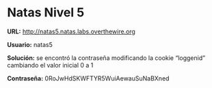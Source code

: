 # Natas Nivel 5

**URL:** http://natas5.natas.labs.overthewire.org

**Usuario:** natas5

**Solución:** se encontró la contraseña modificando la cookie “loggenid” cambiando el valor inicial 0 a 1

**Contraseña:** 0RoJwHdSKWFTYR5WuiAewauSuNaBXned

